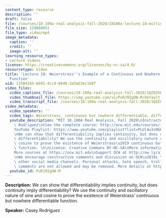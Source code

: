 ```yaml
---
content_type: resource
description: ''
draft: false
file: /courses/18-100a-real-analysis-fall-2020/18100a-lecture-18-multicam_360p_16_9.mp4
file_size: 129604051
file_type: video/mp4
image_metadata:
  caption: ''
  credit: ''
  image-alt: ''
learning_resource_types:
- Lecture Videos
license: https://creativecommons.org/licenses/by-nc-sa/4.0/
resourcetype: Video
title: 'Lecture 18: Weierstrass''s Example of a Continuous and Nowhere Differentiable
  Function'
uid: 12504165-b691-4ccd-8840-3a5ab3ec1b8f
video_files:
  video_captions_file: /courses/18-100a-real-analysis-fall-2020/1QZEO5PtMCq4uCozEmygto_ISF63mjfJo_transcript.webvtt
  video_thumbnail_file: https://img.youtube.com/vi/PuRJ9IgUW-M/default.jpg
  video_transcript_file: /courses/18-100a-real-analysis-fall-2020/1QZEO5PtMCq4uCozEmygto_ISF63mjfJo_transcript.pdf
video_metadata:
  video_speakers: ''
  video_tags: Weierstrass, continuous but nowhere differentiable, differentiability
  youtube_description: "MIT 18.100A Real Analysis, Fall 2020\nInstructor: Dr. Casey\
    \ Rodriguez\nView the complete course: http://ocw.mit.edu/courses/18-100a-real-analysis-fall-2020/\n\
    YouTube Playlist: https://www.youtube.com/playlist?list=PLUl4u3cNGP61O7HkcF7UImpM0cR_L2gSw\n\
    \nWe can show that differentiability implies continuity, but does continuity imply\
    \ differentiability? We use the continuity and oscillatory nature of sine and\
    \ cosine to prove the existence of Weierstrass\u2019 continuous but nowhere differentiable\
    \ function. \n\nLicense: Creative Commons BY-NC-SA\nMore information at https://ocw.mit.edu/terms\n\
    More courses at https://ocw.mit.edu\nSupport OCW at http://ow.ly/a1If50zVRlQ\n\
    \nWe encourage constructive comments and discussion on OCW\u2019s YouTube and\
    \ other social media channels. Personal attacks, hate speech, trolling, and inappropriate\
    \ comments are not allowed and may be removed. More details at https://ocw.mit.edu/comments."
  youtube_id: PuRJ9IgUW-M
---
```

**Description:** We can show that differentiability implies continuity, but does continuity imply differentiability? We use the continuity and oscillatory nature of sine and cosine to prove the existence of Weierstrass’ continuous but nowhere differentiable function.

**Speaker:** Casey Rodriguez